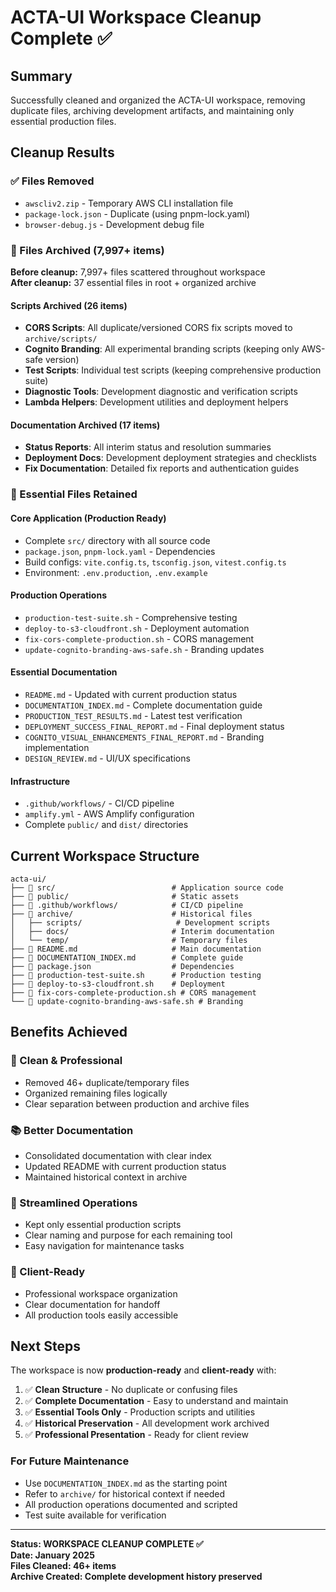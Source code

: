 # ACTA-UI Workspace Cleanup Complete ✅

## Summary

Successfully cleaned and organized the ACTA-UI workspace, removing duplicate files, archiving development artifacts, and maintaining only essential production files.

## Cleanup Results

### ✅ Files Removed

- `awscliv2.zip` - Temporary AWS CLI installation file
- `package-lock.json` - Duplicate (using pnpm-lock.yaml)
- `browser-debug.js` - Development debug file

### 📁 Files Archived (7,997+ items)

**Before cleanup:** 7,997+ files scattered throughout workspace  
**After cleanup:** 37 essential files in root + organized archive

#### Scripts Archived (26 items)

- **CORS Scripts**: All duplicate/versioned CORS fix scripts moved to `archive/scripts/`
- **Cognito Branding**: All experimental branding scripts (keeping only AWS-safe version)
- **Test Scripts**: Individual test scripts (keeping comprehensive production suite)
- **Diagnostic Tools**: Development diagnostic and verification scripts
- **Lambda Helpers**: Development utilities and deployment helpers

#### Documentation Archived (17 items)

- **Status Reports**: All interim status and resolution summaries
- **Deployment Docs**: Development deployment strategies and checklists
- **Fix Documentation**: Detailed fix reports and authentication guides

### 🎯 Essential Files Retained

#### Core Application (Production Ready)

- Complete `src/` directory with all source code
- `package.json`, `pnpm-lock.yaml` - Dependencies
- Build configs: `vite.config.ts`, `tsconfig.json`, `vitest.config.ts`
- Environment: `.env.production`, `.env.example`

#### Production Operations

- `production-test-suite.sh` - Comprehensive testing
- `deploy-to-s3-cloudfront.sh` - Deployment automation
- `fix-cors-complete-production.sh` - CORS management
- `update-cognito-branding-aws-safe.sh` - Branding updates

#### Essential Documentation

- `README.md` - Updated with current production status
- `DOCUMENTATION_INDEX.md` - Complete documentation guide
- `PRODUCTION_TEST_RESULTS.md` - Latest test verification
- `DEPLOYMENT_SUCCESS_FINAL_REPORT.md` - Final deployment status
- `COGNITO_VISUAL_ENHANCEMENTS_FINAL_REPORT.md` - Branding implementation
- `DESIGN_REVIEW.md` - UI/UX specifications

#### Infrastructure

- `.github/workflows/` - CI/CD pipeline
- `amplify.yml` - AWS Amplify configuration
- Complete `public/` and `dist/` directories

## Current Workspace Structure

```
acta-ui/
├── 📁 src/                          # Application source code
├── 📁 public/                       # Static assets
├── 📁 .github/workflows/            # CI/CD pipeline
├── 📁 archive/                      # Historical files
│   ├── scripts/                     # Development scripts
│   ├── docs/                       # Interim documentation
│   └── temp/                       # Temporary files
├── 📄 README.md                     # Main documentation
├── 📄 DOCUMENTATION_INDEX.md        # Complete guide
├── 📄 package.json                  # Dependencies
├── 🔧 production-test-suite.sh      # Production testing
├── 🔧 deploy-to-s3-cloudfront.sh    # Deployment
├── 🔧 fix-cors-complete-production.sh # CORS management
└── 🔧 update-cognito-branding-aws-safe.sh # Branding
```

## Benefits Achieved

### 🧹 Clean & Professional

- Removed 46+ duplicate/temporary files
- Organized remaining files logically
- Clear separation between production and archive files

### 📚 Better Documentation

- Consolidated documentation with clear index
- Updated README with current production status
- Maintained historical context in archive

### 🔧 Streamlined Operations

- Kept only essential production scripts
- Clear naming and purpose for each remaining tool
- Easy navigation for maintenance tasks

### 🚀 Client-Ready

- Professional workspace organization
- Clear documentation for handoff
- All production tools easily accessible

## Next Steps

The workspace is now **production-ready** and **client-ready** with:

1. ✅ **Clean Structure** - No duplicate or confusing files
2. ✅ **Complete Documentation** - Easy to understand and maintain
3. ✅ **Essential Tools Only** - Production scripts and utilities
4. ✅ **Historical Preservation** - All development work archived
5. ✅ **Professional Presentation** - Ready for client review

### For Future Maintenance

- Use `DOCUMENTATION_INDEX.md` as the starting point
- Refer to `archive/` for historical context if needed
- All production operations documented and scripted
- Test suite available for verification

---

**Status: WORKSPACE CLEANUP COMPLETE ✅**  
**Date: January 2025**  
**Files Cleaned: 46+ items**  
**Archive Created: Complete development history preserved**
